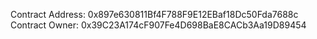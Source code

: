 Contract Address: 0x897e630811Bf4F788F9E12EBaf18Dc50Fda7688c
Contract Owner: 0x39C23A174cF907Fe4D698BaE8CACb3Aa19D89454